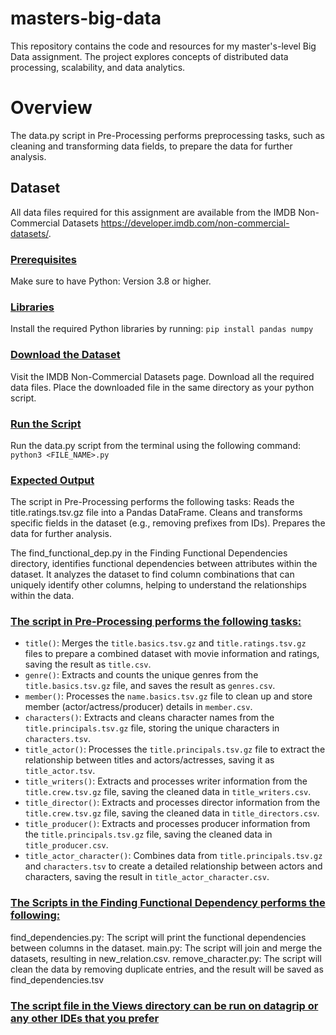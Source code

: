 # masters-big-data
This repository contains the code and resources for my master's-level Big Data assignment. The project explores concepts of distributed data processing, scalability, and data analytics.

# Overview
The data.py script in Pre-Processing performs preprocessing tasks, such as cleaning and transforming data fields, to prepare the data for further analysis.

## Dataset
All data files required for this assignment are available from the IMDB Non-Commercial Datasets https://developer.imdb.com/non-commercial-datasets/. 

### <ins>Prerequisites</ins>
Make sure to have Python: Version 3.8 or higher.

### <ins>Libraries</ins>
Install the required Python libraries by running:
`pip install pandas numpy`

### <ins>Download the Dataset</ins>
Visit the IMDB Non-Commercial Datasets page.
Download all the required data files.
Place the downloaded file in the same directory as your python script.

### <ins>Run the Script</ins>
Run the data.py script from the terminal using the following command:
`python3 <FILE_NAME>.py`

### <ins>Expected Output</ins>
The script in Pre-Processing performs the following tasks:
Reads the title.ratings.tsv.gz file into a Pandas DataFrame.
Cleans and transforms specific fields in the dataset (e.g., removing prefixes from IDs).
Prepares the data for further analysis.

The find_functional_dep.py in the Finding Functional Dependencies directory, identifies functional dependencies between attributes within the dataset. It analyzes the dataset to find column combinations that can uniquely identify other columns, helping to understand the relationships within the data.

### <ins>The script in Pre-Processing performs the following tasks:</ins>

- `title()`: Merges the `title.basics.tsv.gz` and `title.ratings.tsv.gz` files to prepare a combined dataset with movie information and ratings, saving the result as `title.csv`.
- `genre()`: Extracts and counts the unique genres from the `title.basics.tsv.gz` file, and saves the result as `genres.csv`.
- `member()`: Processes the `name.basics.tsv.gz` file to clean up and store member (actor/actress/producer) details in `member.csv`.
- `characters()`: Extracts and cleans character names from the `title.principals.tsv.gz` file, storing the unique characters in `characters.tsv`.
- `title_actor()`: Processes the `title.principals.tsv.gz` file to extract the relationship between titles and actors/actresses, saving it as `title_actor.tsv`.
- `title_writers()`: Extracts and processes writer information from the `title.crew.tsv.gz` file, saving the cleaned data in `title_writers.csv`.
- `title_director()`: Extracts and processes director information from the `title.crew.tsv.gz` file, saving the cleaned data in `title_directors.csv`.
- `title_producer()`: Extracts and processes producer information from the `title.principals.tsv.gz` file, saving the cleaned data in `title_producer.csv`.
- `title_actor_character()`: Combines data from `title.principals.tsv.gz` and `characters.tsv` to create a detailed relationship between actors and characters, saving the result in `title_actor_character.csv`.

### <ins>The Scripts in the Finding Functional Dependency performs the following:</ins>
find_dependencies.py: The script will print the functional dependencies between columns in the dataset.
main.py: The script will join and merge the datasets, resulting in new_relation.csv.
remove_character.py: The script will clean the data by removing duplicate entries, and the result will be saved as find_dependencies.tsv

### <ins>The script file in the Views directory can be run on datagrip or any other IDEs that you prefer</ins>
